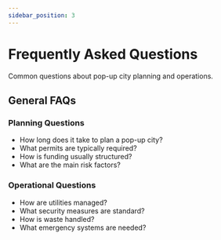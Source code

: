 ```yaml
---
sidebar_position: 3
---
```


# Frequently Asked Questions

Common questions about pop-up city planning and operations.

## General FAQs

### Planning Questions

- How long does it take to plan a pop-up city?
- What permits are typically required?
- How is funding usually structured?
- What are the main risk factors?

### Operational Questions

- How are utilities managed?
- What security measures are standard?
- How is waste handled?
- What emergency systems are needed?
